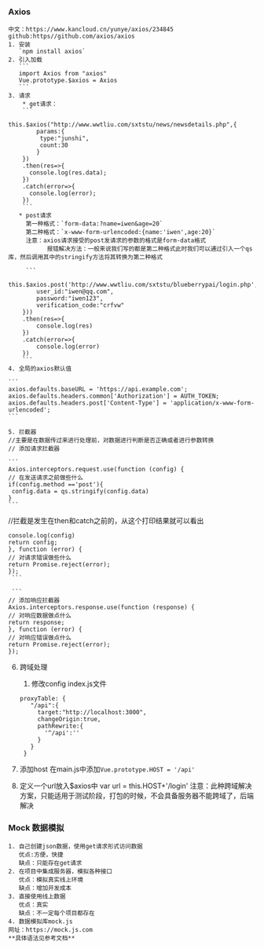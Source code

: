 ### Axios
    中文：https://www.kancloud.cn/yunye/axios/234845
    github:https//github.com/axios/axios
    1. 安装
       `npm install axios`
    2. 引入加载
       ```
       import Axios from "axios"
       Vue.prototype.$axios = Axios
       ```
    3. 请求
        * get请求：
        ```
            this.$axios("http://www.wwtliu.com/sxtstu/news/newsdetails.php",{
            params:{
             type:"junshi",
             count:30
            }
        })
        .then(res=>{
          console.log(res.data);
        })
        .catch(error=>{
          console.log(error);
        })
        ```
       * post请求
         第一种格式：`form-data:?name=iwen&age=20`
         第二种格式：`x-www-form-urlencoded:{name:'iwen',age:20}`
         注意：axios请求接受的post发请求的参数的格式是form-data格式
               报错解决方法：一般来说我们写的都是第二种格式此时我们可以通过引入一个qs库，然后调用其中的stringify方法将其转换为第二种格式
               
         ```
         this.$axios.post('http://www.wwtliu.com/sxtstu/blueberrypai/login.php',qs.stringify({
            user_id:"iwen@qq.com",
            password:"iwen123",
            verification_code:"crfvw"
        }))
        .then(res=>{
            console.log(res)
        })
        .catch(error=>{
            console.log(error)
        })
        ```
    4. 全局的axios默认值
    
    ```
    axios.defaults.baseURL = 'https://api.example.com';
    axios.defaults.headers.common['Authorization'] = AUTH_TOKEN;
    axios.defaults.headers.post['Content-Type'] = 'application/x-www-form-urlencoded';
    ```
    
    5. 拦截器
    //主要是在数据传过来进行处理前，对数据进行判断是否正确或者进行参数转换
    // 添加请求拦截器
    
    ```
    Axios.interceptors.request.use(function (config) {
    // 在发送请求之前做些什么
    if(config.method =='post'){
     config.data = qs.stringify(config.data)
    }
    ```
   //拦截是发生在then和catch之前的，从这个打印结果就可以看出
   ```
   console.log(config)
   return config;
   }, function (error) {
   // 对请求错误做些什么
   return Promise.reject(error);
   });
    ```
    
    ```
  // 添加响应拦截器
  Axios.interceptors.response.use(function (response) {
  // 对响应数据做点什么
  return response;
 }, function (error) {
  // 对响应错误做点什么
  return Promise.reject(error);
 });
   ```
   
6. 跨域处理
   1. 修改config index.js文件
   
   ```
   proxyTable: {
      "/api":{
        target:"http://localhost:3000",
        changeOrigin:true,
        pathRewrite:{
          '^/api':''
        }
      }
    }
   ```
   
  2. 添加host
   在main.js中添加`Vue.prototype.HOST = '/api'`
  3. 定义一个url放入$axios中
  var url = this.HOST+'/login'
注意：此种跨域解决方案，只能适用于测试阶段，打包的时候，不会具备服务器不能跨域了，后端解决

### Mock 数据模拟
    1. 自己创建json数据，使用get请求形式访问数据
       优点:方便，快捷
       缺点：只能存在get请求
    2. 在项目中集成服务器，模拟各种接口
       优点：模拟真实线上环境
       缺点：增加开发成本
    3. 直接使用线上数据
       优点：真实
       缺点：不一定每个项目都存在
    4. 数据模拟库mock.js
    网址：https://mock.js.com
    **具体语法见参考文档**
      
